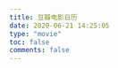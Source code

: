 ```yaml
---
title: 豆瓣电影日历
date: 2020-06-21 14:25:05
type: "movie"
toc: false
comments: false
---
```



<script>
;(function(){

  $('.kratos-post-content > h2').next().remove();
  var url = 'https://today-douban.vensing.workers.dev/api/v2/calendar/today';
  var now = new Date();
  var year = now.getFullYear();
  var month = now.getMonth() + 1;
  var date = now.getDate();
  $.ajax({
      url: url,
      type: 'get',
      dataType: "json",
      data: {
        _sig: 'wrbnosUhjy0QYJGWQD7TRutXVgk=',
        date: year + '-' + month + '-' + date,
        apikey: '0ab215a8b1977939201640fa14c66bab',
        alt: 'json',
        _ts: '1592712181'
      },
      success: result => {
        if(result.today && result.comment){
          let html = `
            <div style="text-align:center;"><div><p style="font-size:28px;margin: 0.5em;">${result.today.date}</p>
            <p style="margin-top: 0em;">${result.today.title}</p></div>
            <img src="https://images.weserv.nl/?url=${result.comment.poster}"></img>
            <div><p style="font-size:24px;">《${result.subject.title}》</p></div>
            <div><p style="font-size:24px;">${result.comment.content}</p></div>
            <div><p>${result.subject.card_subtitle}</p></div>
            <div style="font-size:14px;"><p>豆瓣评分：${result.subject.rating.value}
            </p><a target="_blank" href="${result.subject.url}">去豆瓣查看详情</a></div>
            </div>
          `;
          $('.kratos-post-content').append(html);
        }else{
          $('.kratos-post-content').append(`<p>哎呀，豆瓣电影日历崩溃了o(≧口≦)o</p>`);
        }
      },
      error: err => {
        $('.kratos-post-content').append(`<p>哎呀，豆瓣电影日历崩溃了o(≧口≦)o，重新刷新下吧~</p>`);
      }
    })

})();
</script>

